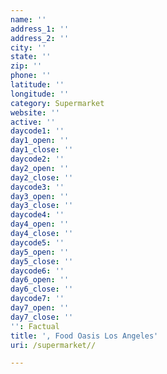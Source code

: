 ```yaml
---
name: ''
address_1: ''
address_2: ''
city: ''
state: ''
zip: ''
phone: ''
latitude: ''
longitude: ''
category: Supermarket
website: ''
active: ''
daycode1: ''
day1_open: ''
day1_close: ''
daycode2: ''
day2_open: ''
day2_close: ''
daycode3: ''
day3_open: ''
day3_close: ''
daycode4: ''
day4_open: ''
day4_close: ''
daycode5: ''
day5_open: ''
day5_close: ''
daycode6: ''
day6_open: ''
day6_close: ''
daycode7: ''
day7_open: ''
day7_close: ''
'': Factual
title: ', Food Oasis Los Angeles'
uri: /supermarket//

---
```

